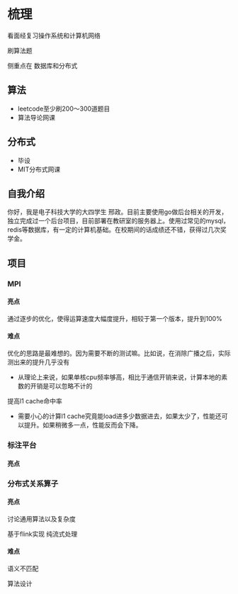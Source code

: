 # 梳理

看面经复习操作系统和计算机网络

刷算法题

侧重点在 数据库和分布式

## 算法 

- leetcode至少刷200～300道题目
- 算法导论网课

## 分布式

- 毕设
- MIT分布式网课

## 自我介绍

你好，我是电子科技大学的大四学生 邢政。目前主要使用go做后台相关的开发，独立完成过一个后台项目，目前部署在教研室的服务器上。使用过常见的mysql，redis等数据库，有一定的计算机基础。在校期间的话成绩还不错，获得过几次奖学金。



## 项目

### MPI

#### 亮点

通过逐步的优化，使得运算速度大幅度提升，相较于第一个版本，提升到100%

#### 难点

优化的思路是最难想的。因为需要不断的测试嘛。比如说，在消除广播之后，实际测出来的提升几乎没有

- 从理论上来说，如果单核cpu频率够高，相比于通信开销来说，计算本地的素数的开销是可以忽略不计的

提高l1 cache命中率

- 需要小心的计算l1 cache究竟能load进多少数据进去，如果太少了，性能还可以提升。如果稍微多一点，性能反而会下降。

### 标注平台

#### 亮点



### 分布式关系算子

#### 亮点

讨论通用算法以及复杂度

基于flink实现 纯流式处理

#### 难点

语义不匹配

算法设计

#### 

